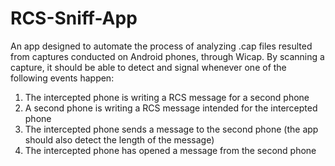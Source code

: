 # RCS-Sniff-App

An app designed to automate the process of analyzing .cap files resulted from captures conducted on Android phones, through Wicap.
By scanning a capture, it should be able to detect and signal whenever one of the following events happen:

1. The intercepted phone is writing a RCS message for a second phone
2. A second phone is writing a RCS message intended for the intercepted phone
3. The intercepted phone sends a message to the second phone (the app should also detect the length of the message)
4. The intercepted phone has opened a message from the second phone
